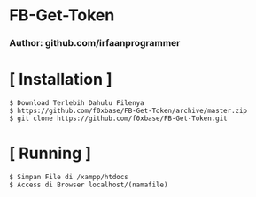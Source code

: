 # FB-Get-Token

### Author: github.com/irfaanprogrammer
# [ Installation ]
```
$ Download Terlebih Dahulu Filenya
$ https://github.com/f0xbase/FB-Get-Token/archive/master.zip
$ git clone https://github.com/f0xbase/FB-Get-Token.git
```
# [ Running ]
```
$ Simpan File di /xampp/htdocs
$ Access di Browser localhost/(namafile)
```
